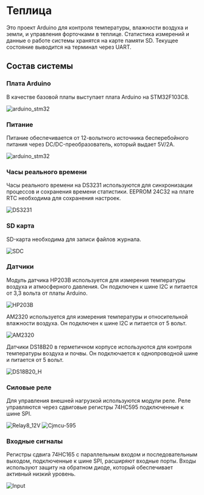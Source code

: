# Теплица
Это проект Arduino для контроля температуры, влажности воздуха и земли, и управления форточками в теплице. Статистика измерений и данные о работе системы хранятся на карте памяти SD. Текущее состояние выводится на терминал через UART.
## Состав системы
### Плата Arduino
В качестве базовой платы выступает плата Arduino на STM32F103C8.

![arduino_stm32](https://github.com/EngDial/Greenhouse/blob/master/img/arduino_stm32_.jpg)
### Питание
Питание обеспечивается от 12-вольтного источника бесперебойного питания через DC/DC-преобразователь, который выдает 5V/2A.

![arduino_stm32](https://github.com/EngDial/Greenhouse/blob/master/img/dc_dc_.jpg)
### Часы реального времени
Часы реального времени на DS3231 используются для синхронизации процессов и сохранения времени статистики. EEPROM 24C32 на плате RTC необходима для сохранения настроек.

![DS3231](https://github.com/EngDial/Greenhouse/blob/master/img/DS3231_.jpg)
### SD карта
SD-карта необходима для записи файлов журнала.

![SDC](https://github.com/EngDial/Greenhouse/blob/master/img/SDC_.jpg)
### Датчики
Модуль датчика HP203B используется для измерения температуры воздуха и атмосферного давления. Он подключен к шине I2C и питается от 3,3 вольта от платы Arduino.

![HP203B](https://github.com/EngDial/Greenhouse/blob/master/img/HP203B_.jpg)

AM2320 используется для измерения температуры и относительной влажности воздуха. Он подключен к шине I2C и питается от 5 вольт.

![AM2320](https://github.com/EngDial/Greenhouse/blob/master/img/AM2320_.jpg)

Датчики DS18B20 в герметичном корпусе используются для контроля температуры воздуха и почвы. Он подключается к однопроводной шине и питается от 5 вольт.

![DS18B20_H](https://github.com/EngDial/Greenhouse/blob/master/img/DS18B20_H_.jpg)
### Силовые реле
Для управления внешней нагрузкой используются модули реле. Реле управляются через сдвиговые регистры 74НС595 подключенные к шине SPI.

![Relay8_12V](https://github.com/EngDial/Greenhouse/blob/master/img/Relay8_12V.jpg)
![Cjmcu-595](https://github.com/EngDial/Greenhouse/blob/master/img/Cjmcu-595.jpg)
### Входные сигналы
Регистры сдвига 74HC165 с параллельным входом и последовательным выходом, подключенные к шине SPI, расширяют входные порты. Входы используют защиту на обратном диоде, который обеспечивает активный низкий уровень.

![Input](https://github.com/EngDial/Greenhouse/blob/master/img/Input.jpg)
